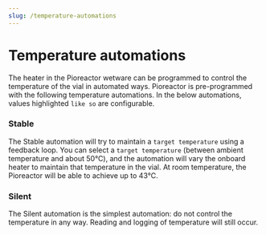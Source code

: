 ```yaml
---
slug: /temperature-automations
---
```


# Temperature automations

The heater in the Pioreactor wetware can be programmed to control the temperature of the vial in automated ways. Pioreactor is pre-programmed with the following temperature automations. In the below automations, values highlighted `like so` are configurable.

### Stable

The Stable automation will try to maintain a `target temperature` using a feedback loop. You can select a `target temperature` (between ambient temperature and about 50℃), and the automation will vary the onboard heater to maintain that temperature in the vial. At room temperature, the Pioreactor will be able to achieve up to 43℃.

### Silent

The Silent automation is the simplest automation: do not control the temperature in any way. Reading and logging of temperature will still occur.

